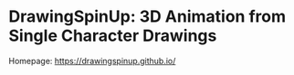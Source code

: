 # DrawingSpinUp: 3D Animation from Single Character Drawings
Homepage: https://drawingspinup.github.io/
